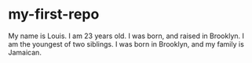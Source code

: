 # my-first-repo
My name is Louis. I am 23 years old. I was born, and raised in Brooklyn. I am the youngest of two siblings. I was born in Brooklyn, and my family is Jamaican.
